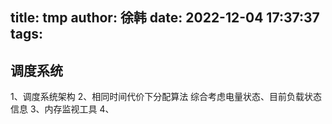 title: tmp
author: 徐韩
date: 2022-12-04 17:37:37
tags:
---
##

## 调度系统
1、调度系统架构
2、相同时间代价下分配算法
综合考虑电量状态、目前负载状态信息
3、内存监视工具
4、

# 
